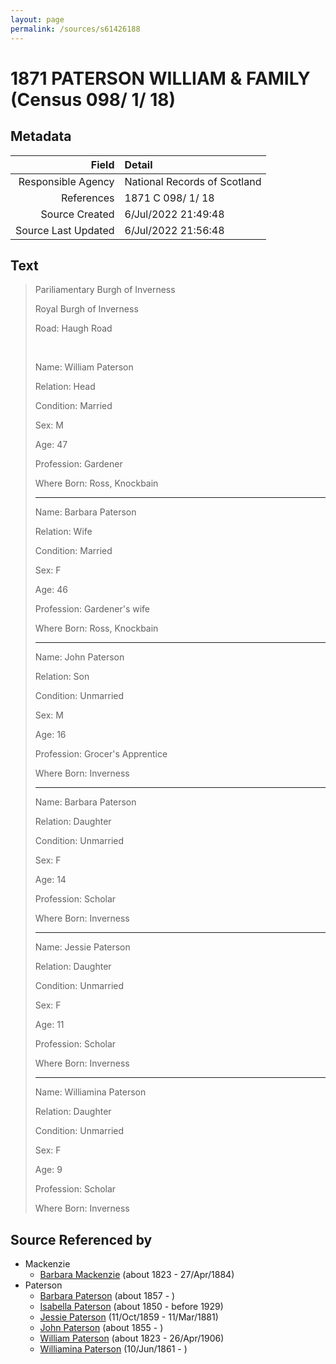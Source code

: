 ```yaml
---
layout: page
permalink: /sources/s61426188
---
```


# 1871 PATERSON WILLIAM & FAMILY (Census 098/ 1/ 18)

## Metadata

Field | Detail
---:|:---
Responsible Agency | National Records of Scotland
References | 1871 C 098/ 1/ 18
Source Created | 6/Jul/2022 21:49:48
Source Last Updated | 6/Jul/2022 21:56:48

## Text

> Pariliamentary Burgh of Inverness
>
> Royal Burgh of Inverness
>
> Road: Haugh Road
>
> <br/>
>
> Name: William Paterson
>
> Relation: Head
>
> Condition: Married
>
> Sex: M
>
> Age: 47
>
> Profession: Gardener
>
> Where Born: Ross, Knockbain
>
> ---
>
> Name: Barbara Paterson
>
> Relation: Wife
>
> Condition: Married
>
> Sex: F
>
> Age: 46
>
> Profession: Gardener's wife
>
> Where Born: Ross, Knockbain
>
> ---
>
> Name: John Paterson
>
> Relation: Son
>
> Condition: Unmarried
>
> Sex: M
>
> Age: 16
>
> Profession: Grocer's Apprentice
>
> Where Born: Inverness
>
> ---
>
> Name: Barbara Paterson
>
> Relation: Daughter
>
> Condition: Unmarried
>
> Sex: F
>
> Age: 14
>
> Profession: Scholar
>
> Where Born: Inverness
>
> ---
>
> Name: Jessie Paterson
>
> Relation: Daughter
>
> Condition: Unmarried
>
> Sex: F
>
> Age: 11
>
> Profession: Scholar
>
> Where Born: Inverness
>
> ---
>
> Name: Williamina Paterson
>
> Relation: Daughter
>
> Condition: Unmarried
>
> Sex: F
>
> Age: 9
>
> Profession: Scholar
>
> Where Born: Inverness
>

## Source Referenced by

* Mackenzie
  * [Barbara Mackenzie](../people/@28263584@-barbara-mackenzie-b1823-d1884-4-27.md) (about 1823 - 27/Apr/1884)
* Paterson
  * [Barbara Paterson](../people/@65135072@-barbara-paterson-b1857-d.md) (about 1857 - )
  * [Isabella Paterson](../people/@24882788@-isabella-paterson-b1850-d1929.md) (about 1850 - before 1929)
  * [Jessie Paterson](../people/@992704@-jessie-paterson-b1859-10-11-d1881-3-11.md) (11/Oct/1859 - 11/Mar/1881)
  * [John Paterson](../people/@54157362@-john-paterson-b1855-d.md) (about 1855 - )
  * [William Paterson](../people/@55148620@-william-paterson-b1823-d1906-4-26.md) (about 1823 - 26/Apr/1906)
  * [Williamina Paterson](../people/@90589456@-williamina-paterson-b1861-6-10-d.md) (10/Jun/1861 - )

